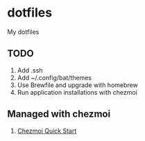 # dotfiles
My dotfiles

## TODO
1. Add .ssh
2. Add ~/.config/bat/themes
3. Use Brewfile and upgrade with homebrew
4. Run application installations with chezmoi

## Managed with chezmoi
1. [Chezmoi Quick Start](https://www.chezmoi.io/quick-start/)

